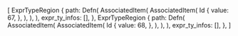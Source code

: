 [
    ExprTypeRegion {
        path: Defn(
            AssociatedItem(
                AssociatedItem(
                    Id {
                        value: 67,
                    },
                ),
            ),
        ),
        expr_ty_infos: [],
    },
    ExprTypeRegion {
        path: Defn(
            AssociatedItem(
                AssociatedItem(
                    Id {
                        value: 68,
                    },
                ),
            ),
        ),
        expr_ty_infos: [],
    },
]